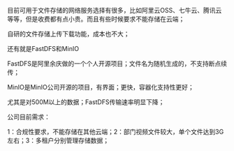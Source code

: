 目前可用于文件存储的网络服务选择有很多，比如阿里云OSS、七牛云、腾讯云等等，但是收费都有点小贵。而且有些时候要求不能存储在云端；

自研的文件存储上传下载功能，成本也不大；

还有就是FastDFS和MinIO

FastDFS是阿里余庆做的一个个人开源项目；文件名为随机生成的，不支持断点续传；

MinIO是MinIO公司开源的项目，有界面；更快，容器化支持性更好；

尤其是对500M以上的数据；FastDFS传输速率明显下降；

公司目前需求：

1：合规性要求，不能存储在其他云端；2：部门视频文件较大，单个文件达到3G左右；3：多租户分别管理存储数据；